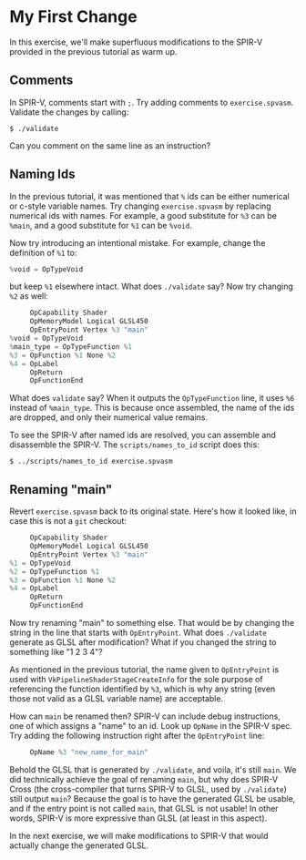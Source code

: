 # My First Change

In this exercise, we'll make superfluous modifications to the SPIR-V provided in the previous
tutorial as warm up.

## Comments

In SPIR-V, comments start with `;`.  Try adding comments to `exercise.spvasm`.  Validate the changes
by calling:

    $ ./validate

Can you comment on the same line as an instruction?

## Naming Ids

In the previous tutorial, it was mentioned that `%` ids can be either numerical or c-style variable
names.  Try changing `exercise.spvasm` by replacing numerical ids with names.  For example, a good
substitute for `%3` can be `%main`, and a good substitute for `%1` can be `%void`.

Now try introducing an intentional mistake.  For example, change the definition of `%1` to:

```swift
%void = OpTypeVoid
```

but keep `%1` elsewhere intact.  What does `./validate` say?  Now try changing `%2` as well:

```swift
     OpCapability Shader
     OpMemoryModel Logical GLSL450
     OpEntryPoint Vertex %3 "main"
%void = OpTypeVoid
%main_type = OpTypeFunction %1
%3 = OpFunction %1 None %2
%4 = OpLabel
     OpReturn
     OpFunctionEnd
```

What does `validate` say?  When it outputs the `OpTypeFunction` line, it uses `%6` instead of
`%main_type`.  This is because once assembled, the name of the ids are dropped, and only their
numerical value remains.

To see the SPIR-V after named ids are resolved, you can assemble and disassemble the SPIR-V.  The
`scripts/names_to_id` script does this:

    $ ../scripts/names_to_id exercise.spvasm

## Renaming "main"

Revert `exercise.spvasm` back to its original state.  Here's how it looked like, in case this is not
a `git` checkout:

```swift
     OpCapability Shader
     OpMemoryModel Logical GLSL450
     OpEntryPoint Vertex %3 "main"
%1 = OpTypeVoid
%2 = OpTypeFunction %1
%3 = OpFunction %1 None %2
%4 = OpLabel
     OpReturn
     OpFunctionEnd
```

Now try renaming "main" to something else.  That would be by changing the string in the line that
starts with `OpEntryPoint`.  What does `./validate` generate as GLSL after modification?  What if
you changed the string to something like "1 2 3 4"?

As mentioned in the previous tutorial, the name given to `OpEntryPoint` is used with
`VkPipelineShaderStageCreateInfo` for the sole purpose of referencing the function identified by
`%3`, which is why any string (even those not valid as a GLSL variable name) are acceptable.

How can `main` be renamed then?  SPIR-V can include debug instructions, one of which assigns a
"name" to an id.  Look up `OpName` in the SPIR-V spec.  Try adding the following instruction right
after the `OpEntryPoint` line:

```swift
     OpName %3 "new_name_for_main"
```

Behold the GLSL that is generated by `./validate`, and voila, it's still `main`.  We did technically
achieve the goal of renaming `main`, but why does SPIR-V Cross (the cross-compiler that turns SPIR-V
to GLSL, used by `./validate`) still output `main`?  Because the goal is to have the generated GLSL
be usable, and if the entry point is not called `main`, that GLSL is not usable!  In other words,
SPIR-V is more expressive than GLSL (at least in this aspect).

In the next exercise, we will make modifications to SPIR-V that would actually change the generated
GLSL.
